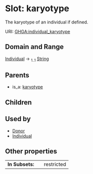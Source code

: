 
# Slot: karyotype


The karyotype of an individual if defined.

URI: [GHGA:individual_karyotype](https://w3id.org/GHGA/individual_karyotype)


## Domain and Range

[Individual](Individual.md) &#8594;  <sub>1..1</sub> [String](types/String.md)

## Parents

 *  is_a: [karyotype](karyotype.md)

## Children


## Used by

 * [Donor](Donor.md)
 * [Individual](Individual.md)

## Other properties

|  |  |  |
| --- | --- | --- |
| **In Subsets:** | | restricted |


